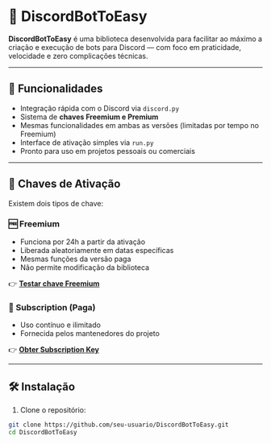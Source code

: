 # 🤖 DiscordBotToEasy

**DiscordBotToEasy** é uma biblioteca desenvolvida para facilitar ao máximo a criação e execução de bots para Discord — com foco em praticidade, velocidade e zero complicações técnicas.

---

## 🚀 Funcionalidades

- Integração rápida com o Discord via `discord.py`
- Sistema de **chaves Freemium e Premium**
- Mesmas funcionalidades em ambas as versões (limitadas por tempo no Freemium)
- Interface de ativação simples via `run.py`
- Pronto para uso em projetos pessoais ou comerciais

---

## 🔑 Chaves de Ativação

Existem dois tipos de chave:

### 🆓 Freemium
- Funciona por 24h a partir da ativação
- Liberada aleatoriamente em datas específicas
- Mesmas funções da versão paga
- Não permite modificação da biblioteca

👉 [**Testar chave Freemium**](https://discordbottoeasy.netlify.app/freemium/index.html)

### 💼 Subscription (Paga)
- Uso contínuo e ilimitado
- Fornecida pelos mantenedores do projeto

👉 [**Obter Subscription Key**](#)

---

## 🛠️ Instalação

1. Clone o repositório:

```bash
git clone https://github.com/seu-usuario/DiscordBotToEasy.git
cd DiscordBotToEasy

